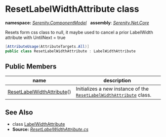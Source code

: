 # ResetLabelWidthAttribute class
**namespace:** *[Serenity.ComponentModel](../README.md#serenity.componentmodel-namespace)*   **assembly**: *[Serenity.Net.Core](../README.md)*

Resets form css class to null, it maybe used to cancel a prior LabelWidth attribute with UntilNext = true

```csharp
[AttributeUsage(AttributeTargets.All)]
public class ResetLabelWidthAttribute : LabelWidthAttribute
```

## Public Members

| name | description |
| --- | --- |
| [ResetLabelWidthAttribute](ResetLabelWidthAttribute/ResetLabelWidthAttribute.md)() | Initializes a new instance of the [`ResetLabelWidthAttribute`](ResetLabelWidthAttribute.md) class. |

## See Also

* class [LabelWidthAttribute](LabelWidthAttribute.md)
* **Source:** *[ResetLabelWidthAttribute.cs](https://github.com/serenity-is/Serenity/blob/master/src/Serenity.Net.Core/ComponentModel/PropertyGrid/Layout/ResetLabelWidthAttribute.cs)*